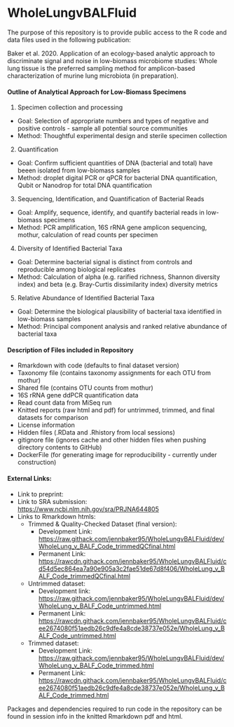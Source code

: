# WholeLungvBALFluid

The purpose of this repository is to provide public access to the R code and data files used in the following publication: 

Baker et al. 2020. Application of an ecology-based analytic approach to discriminate signal and noise in low-biomass microbiome studies: Whole lung tissue is the preferred sampling method for amplicon-based characterization of murine lung microbiota (in preparation). 


#### Outline of Analytical Approach for Low-Biomass Specimens

1) Specimen collection and processing 
  - Goal: Selection of appropriate numbers and types of negative and positive controls - sample all potential source communities
  - Method: Thoughtful experimental design and sterile specimen collection 
 
2) Quantification 
  - Goal: Confirm sufficient quantities of DNA (bacterial and total) have beeen isolated from low-biomass samples
  - Method: droplet digital PCR or qPCR for bacterial DNA quantification, Qubit or Nanodrop for total DNA quantification
  
3) Sequencing, Identification, and Quantification of Bacterial Reads
  - Goal: Amplify, sequence, identify, and quantify bacterial reads in low-biomass specimens
  - Method: PCR amplification, 16S rRNA gene amplicon sequencing, mothur, calculation of read counts per specimen
  
4) Diversity of Identified Bacterial Taxa
  - Goal: Determine bacterial signal is distinct from controls and reproducible among biological replicates
  - Method: Calculation of alpha (e.g. rarified richness, Shannon diversity index) and beta (e.g. Bray-Curtis dissimilarity index) diversity metrics

5) Relative Abundance of Identified Bacterial Taxa 
  - Goal: Determine the biological plausibility of bacterial taxa identified in low-biomass samples 
  - Method: Principal component analysis and ranked relative abundance of bacterial taxa
  
 
#### Description of Files included in Repository

- Rmarkdown with code (defaults to final dataset version)
- Taxonomy file (contains taxonomy assignments for each OTU from mothur)
- Shared file (contains OTU counts from mothur)
- 16S rRNA gene ddPCR quantification data 
- Read count data from MiSeq run
- Knitted reports (raw html and pdf) for untrimmed, trimmed, and final datasets for comparison
- License information
- Hidden files (.RData and .Rhistory from local sessions)
- gitignore file (ignores cache and other hidden files when pushing directory contents to GitHub)
- DockerFile (for generating image for reproducibility - currently under construction)


#### External Links: 
- Link to preprint: 
- Link to SRA submission: https://www.ncbi.nlm.nih.gov/sra/PRJNA644805
- Links to Rmarkdown htmls:
  - Trimmed & Quality-Checked Dataset (final version): 
    - Development Link: https://raw.githack.com/jennbaker95/WholeLungvBALFluid/dev/WholeLung_v_BALF_Code_trimmedQCfinal.html
    - Permanent Link: https://rawcdn.githack.com/jennbaker95/WholeLungvBALFluid/cd54d5ec864ea7a90e905a3c2fae51de67d8f406/WholeLung_v_BALF_Code_trimmedQCfinal.html
  - Untrimmed dataset: 
    - Development link: https://raw.githack.com/jennbaker95/WholeLungvBALFluid/dev/WholeLung_v_BALF_Code_untrimmed.html
    - Permanent Link: https://rawcdn.githack.com/jennbaker95/WholeLungvBALFluid/cee2674080f51aedb26c9dfe4a8cde38737e052e/WholeLung_v_BALF_Code_untrimmed.html
  - Trimmed dataset: 
    - Development Link: https://raw.githack.com/jennbaker95/WholeLungvBALFluid/dev/WholeLung_v_BALF_Code_trimmed.html
    - Permanent Link: https://rawcdn.githack.com/jennbaker95/WholeLungvBALFluid/cee2674080f51aedb26c9dfe4a8cde38737e052e/WholeLung_v_BALF_Code_trimmed.html
    
  
Packages and dependencies required to run code in the repository can be found in session info in the knitted Rmarkdown pdf and html.
